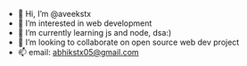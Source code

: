 - 👋 Hi, I’m @aveekstx
- 👀 I’m interested in web development
- 🌱 I’m currently learning js and node, dsa:)
- 💞️ I’m looking to collaborate on open source web dev project
- 📫 email:  abhikstx05@gmail.com
